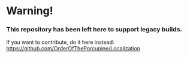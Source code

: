 # Warning! 
### This repository has been left here to support legacy builds.
If you want to contribute, do it here instead: https://github.com/OrderOfThePorcupine/Localization
